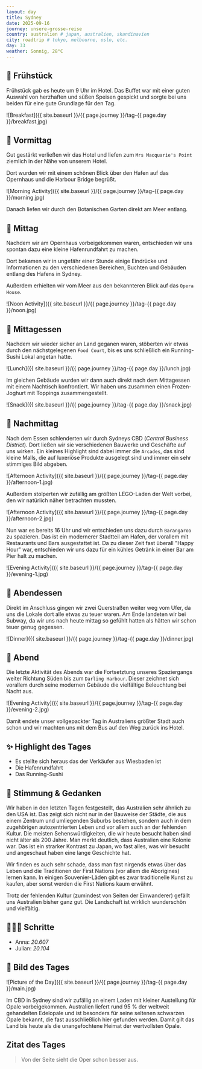 ```yaml
---
layout: day
title: Sydney
date: 2025-09-16
journey: unsere-grosse-reise
country: australien # japan, australien, skandinavien
city: roadtrip # tokyo, melbourne, oslo, etc.
day: 33
weather: Sonnig, 28°C
---
```



## 🥐 Frühstück

Frühstück gab es heute um 9 Uhr im Hotel.
Das Buffet war mit einer guten Auswahl von herzhaften und süßen Speisen gespickt und sorgte bei uns beiden für eine gute Grundlage für den Tag. 

![Breakfast]({{ site.baseurl }}/{{ page.journey }}/tag-{{ page.day }}/breakfast.jpg)

## 🌅 Vormittag

Gut gestärkt verließen wir das Hotel und liefen zum `Mrs Macquarie's Point` ziemlich in der Nähe von unserem Hotel.

Dort wurden wir mit einem schönen Blick über den Hafen auf das Opernhaus und die Harbour Bridge begrüßt.

![Morning Activity]({{ site.baseurl }}/{{ page.journey }}/tag-{{ page.day }}/morning.jpg)

Danach liefen wir durch den Botanischen Garten direkt am Meer entlang.

## 🌇 Mittag

Nachdem wir am Opernhaus vorbeigekommen waren, entschieden wir uns spontan dazu eine kleine Hafenrundfahrt zu machen.

Dort bekamen wir in ungefähr einer Stunde einige Eindrücke und Informationen zu den verschiedenen Bereichen, Buchten und Gebäuden entlang des Hafens in Sydney.

Außerdem erhielten wir vom Meer aus den bekannteren Blick auf das `Opera House`.

![Noon Activity]({{ site.baseurl }}/{{ page.journey }}/tag-{{ page.day }}/noon.jpg)

## 🍣 Mittagessen

Nachdem wir wieder sicher an Land geganen waren, stöberten wir etwas durch den nächstgelegenen `Food Court`, bis es uns schließlich ein Running-Sushi Lokal angetan hatte.

![Lunch]({{ site.baseurl }}/{{ page.journey }}/tag-{{ page.day }}/lunch.jpg)

Im gleichen Gebäude wurden wir dann auch direkt nach dem Mittagessen mit einem Nachtisch konfrontiert.
Wir haben uns zusammen einen Frozen-Joghurt mit Toppings zusammengestellt.

![Snack]({{ site.baseurl }}/{{ page.journey }}/tag-{{ page.day }}/snack.jpg)

## 🌆 Nachmittag

Nach dem Essen schlenderten wir durch Sydneys CBD (_Central Business District_).
Dort ließen wir sie verschiedenen Bauwerke und Geschäfte auf uns wirken.
Ein kleines Highlight sind dabei immer die `Arcades`, das sind kleine Malls, die auf luxeriöse Produkte ausgelegt sind und immer ein sehr stimmiges Bild abgeben.

![Afternoon Activity]({{ site.baseurl }}/{{ page.journey }}/tag-{{ page.day }}/afternoon-1.jpg)

Außerdem stolperten wir zufällig am größten LEGO-Laden der Welt vorbei, den wir natürlich näher betrachten mussten.

![Afternoon Activity]({{ site.baseurl }}/{{ page.journey }}/tag-{{ page.day }}/afternoon-2.jpg)

Nun war es bereits 16 Uhr und wir entschieden uns dazu durch `Barangaroo` zu spazieren.
Das ist ein modernerer Stadtteil am Hafen, der vorallem mit Restaurants und Bars ausgestattet ist.
Da zu dieser Zeit fast überall "Happy Hour" war, entschieden wir uns dazu für ein kühles Getränk in einer Bar am Pier halt zu machen.

![Evening Activity]({{ site.baseurl }}/{{ page.journey }}/tag-{{ page.day }}/evening-1.jpg)

## 🍜 Abendessen

Direkt im Anschluss gingen wir zwei Querstraßen weiter weg vom Ufer, da uns die Lokale dort alle etwas zu teuer waren.
Am Ende landeten wir bei Subway, da wir uns nach heute mittag so gefühlt hatten als hätten wir schon teuer genug gegessen. 

![Dinner]({{ site.baseurl }}/{{ page.journey }}/tag-{{ page.day }}/dinner.jpg)

## 🌙 Abend

Die letzte Aktivität des Abends war die Fortsetztung unseres Spaziergangs weiter Richtung Süden bis zum `Darling Harbour`.
Dieser zeichnet sich vorallem durch seine modernen Gebäude die vielfältige Beleuchtung bei Nacht aus.

![Evening Activity]({{ site.baseurl }}/{{ page.journey }}/tag-{{ page.day }}/evening-2.jpg)

Damit endete unser vollgepackter Tag in Australiens größter Stadt auch schon und wir machten uns mit dem Bus auf den Weg zurück ins Hotel.

## ✨ Highlight des Tages

- Es stellte sich heraus das der Verkäufer aus Wiesbaden ist
- Die Hafenrundfahrt
- Das Running-Sushi

## 💭 Stimmung & Gedanken
Wir haben in den letzten Tagen festgestellt, das Australien sehr ähnlich zu den USA ist.
Das zeigt sich nicht nur in der Bauweise der Städte, die aus einem Zentrum und umliegenden Suburbs bestehen, sondern auch in dem zugehörigen autozentrierten Leben und vor allem auch an der fehlenden Kultur.
Die meisten Sehenswürdigkeiten, die wir heute besucht haben sind nicht älter als 200 Jahre.
Man merkt deutlich, dass Australien eine Kolonie war.
Das ist ein strarker Kontrast zu Japan, wo fast alles, was wir besucht und angeschaut haben eine lange Geschichte hat.

Wir finden es auch sehr schade, dass man fast nirgends etwas über das Leben und die Traditionen der First Nations (vor allem die Aborigines) lernen kann.
In einigen Souvenier-Läden gibt es zwar traditionelle Kunst zu kaufen, aber sonst werden die First Nations kaum erwähnt. 

Trotz der fehlenden Kultur (zumindest von Seiten der Einwanderer) gefällt uns Australien bisher ganz gut.
Die Landschaft ist wirklich wunderschön und vielfältig.

## 🏃🏽‍♀️ Schritte

- Anna: _20.607_  
- Julian: _20.104_  

## 📸 Bild des Tages

![Picture of the Day]({{ site.baseurl }}/{{ page.journey }}/tag-{{ page.day }}/main.jpg)

Im CBD in Sydney sind wir zufällig an einem Laden mit kleiner Austellung für Opale vorbeigekommen.
Australien liefert rund 95 % der weltweit gehandelten Edelopale und ist besonders für seine seltenen schwarzen Opale bekannt, die fast ausschließlich hier gefunden werden.
Damit gilt das Land bis heute als die unangefochtene Heimat der wertvollsten Opale.

## Zitat des Tages

> Von der Seite sieht die Oper schon besser aus.
